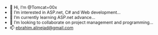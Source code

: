 - 👋 Hi, I’m @Tomcat=00x
- 👀 I’m interested in ASP.net, C# and Web development...
- 🌱 I’m currently learning ASP.net advance...
- 💞️ I’m looking to collaborate on project management and programming...
- 📫 ebrahim.alinejad@gmail.com

<!---
Tomcat-00x/Tomcat-00x is a ✨ special ✨ repository because its `README.md` (this file) appears on your GitHub profile.
You can click the Preview link to take a look at your changes.
--->
